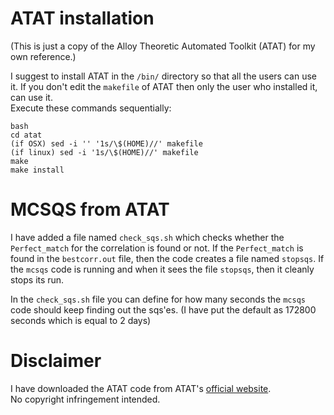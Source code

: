 # ATAT installation
(This is just a copy of the Alloy Theoretic Automated Toolkit (ATAT) for my own reference.)

I suggest to install ATAT in the `/bin/` directory so that all the users can use it. If you don't edit the `makefile` of ATAT then only the user who installed it, can use it.  
Execute these commands sequentially:
````shell
bash  
cd atat  
(if OSX) sed -i '' '1s/\$(HOME)//' makefile  
(if linux) sed -i '1s/\$(HOME)//' makefile  
make  
make install  
````
# MCSQS from ATAT
I have added a file named `check_sqs.sh` which checks whether the `Perfect_match` for the correlation is found or not. If the `Perfect_match` is found in the `bestcorr.out` file, then the code creates a file named `stopsqs`. If the `mcsqs` code is running and when it sees the file `stopsqs`, then it cleanly stops its run.

In the `check_sqs.sh` file you can define for how many seconds the `mcsqs` code should keep finding out the sqs'es. (I have put the default as 172800 seconds which is equal to 2 days)

# Disclaimer
I have downloaded the ATAT code from ATAT's [official website](https://www.brown.edu/Departments/Engineering/Labs/avdw/atat/).  
No copyright infringement intended.